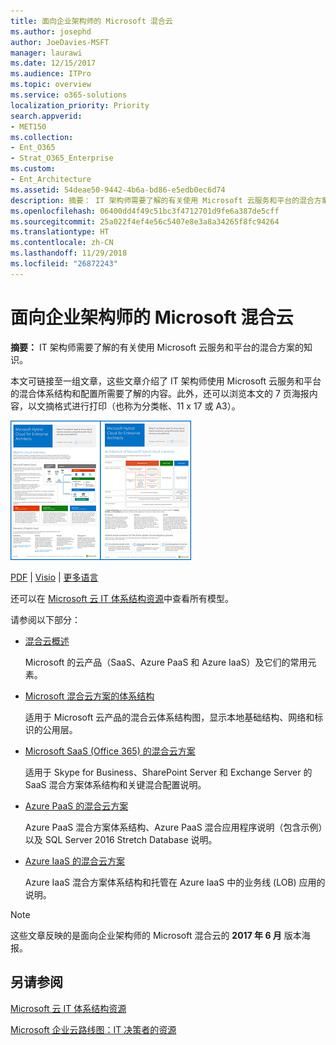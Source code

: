 ```yaml
---
title: 面向企业架构师的 Microsoft 混合云
ms.author: josephd
author: JoeDavies-MSFT
manager: laurawi
ms.date: 12/15/2017
ms.audience: ITPro
ms.topic: overview
ms.service: o365-solutions
localization_priority: Priority
search.appverid:
- MET150
ms.collection:
- Ent_O365
- Strat_O365_Enterprise
ms.custom:
- Ent_Architecture
ms.assetid: 54deae50-9442-4b6a-bd86-e5edb0ec6d74
description: 摘要： IT 架构师需要了解的有关使用 Microsoft 云服务和平台的混合方案的知识。
ms.openlocfilehash: 06400dd4f49c51bc3f4712701d9fe6a387de5cff
ms.sourcegitcommit: 25a022f4ef4e56c5407e8e3a8a34265f8fc94264
ms.translationtype: HT
ms.contentlocale: zh-CN
ms.lasthandoff: 11/29/2018
ms.locfileid: "26872243"
---
```

# <a name="microsoft-hybrid-cloud-for-enterprise-architects"></a>面向企业架构师的 Microsoft 混合云

 **摘要：** IT 架构师需要了解的有关使用 Microsoft 云服务和平台的混合方案的知识。
  
本文可链接至一组文章，这些文章介绍了 IT 架构师使用 Microsoft 云服务和平台的混合体系结构和配置所需要了解的内容。此外，还可以浏览本文的 7 页海报内容，以文摘格式进行打印（也称为分类帐、11 x 17 或 A3）。
  
[![Microsoft 混合云模型的缩略图](media/Hybrid-Poster/Hybrid-Cloud-Thumbnail.png)](https://www.microsoft.com/download/details.aspx?id=54424
)
  
[PDF](https://go.microsoft.com/fwlink/p/?linkid=842082) | [Visio](https://go.microsoft.com/fwlink/p/?linkid=842083) | 
[更多语言](https://www.microsoft.com/download/details.aspx?id=54424)
  
还可以在 [Microsoft 云 IT 体系结构资源](microsoft-cloud-it-architecture-resources.md)中查看所有模型。
  
请参阅以下部分：
  
- [混合云概述](hybrid-cloud-overview.md)
    
    Microsoft 的云产品（SaaS、Azure PaaS 和 Azure IaaS）及它们的常用元素。
    
- [Microsoft 混合云方案的体系结构](architecture-of-microsoft-hybrid-cloud-scenarios.md)
    
    适用于 Microsoft 云产品的混合云体系结构图，显示本地基础结构、网络和标识的公用层。
    
- [Microsoft SaaS (Office 365) 的混合云方案](hybrid-cloud-scenarios-for-microsoft-saas-office-365.md)
    
    适用于 Skype for Business、SharePoint Server 和 Exchange Server 的 SaaS 混合方案体系结构和关键混合配置说明。
    
- [Azure PaaS 的混合云方案](hybrid-cloud-scenarios-for-azure-paas.md)
    
    Azure PaaS 混合方案体系结构、Azure PaaS 混合应用程序说明（包含示例）以及 SQL Server 2016 Stretch Database 说明。
    
- [Azure IaaS 的混合云方案](hybrid-cloud-scenarios-for-azure-iaas.md)
    
    Azure IaaS 混合方案体系结构和托管在 Azure IaaS 中的业务线 (LOB) 应用的说明。
    
> [!NOTE]
> 这些文章反映的是面向企业架构师的 Microsoft 混合云的 **2017 年 6 月** 版本海报。
  
## <a name="see-also"></a>另请参阅

[Microsoft 云 IT 体系结构资源](microsoft-cloud-it-architecture-resources.md)

[Microsoft 企业云路线图：IT 决策者的资源](https://sway.com/FJ2xsyWtkJc2taRD)



